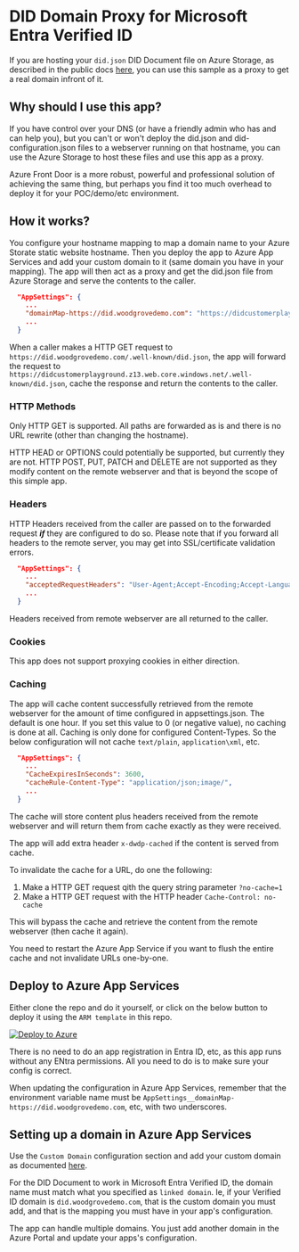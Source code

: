 # DID Domain Proxy for Microsoft Entra Verified ID

If you are hosting your `did.json` DID Document file on Azure Storage, as described in the public docs [here](https://learn.microsoft.com/en-us/entra/verified-id/how-to-dnsbind#linked-domain-made-easy-for-developers), you can use this sample as a proxy to get a real domain infront of it.

## Why should I use this app?

If you have control over your DNS (or have a friendly admin who has and can help you), but you can't or won't deploy the did.json and did-configuration.json files to a webserver 
running on that hostname, you can use the Azure Storage to host these files and use this app as a proxy.

Azure Front Door is a more robust, powerful and professional solution of achieving the same thing, but perhaps you find it too much overhead to deploy it for your POC/demo/etc environment.

## How it works?

You configure your hostname mapping to map a domain name to your Azure Storate static website hostname. Then you deploy the app to Azure App Services and add your custom domain to it (same domain you have in your mapping).
The app will then act as a proxy and get the did.json file from Azure Storage and serve the contents to the caller.

```JSON
  "AppSettings": {
    ...
    "domainMap-https://did.woodgrovedemo.com": "https://didcustomerplayground.z13.web.core.windows.net",
    ...
  }

``` 

When a caller makes a HTTP GET request to `https://did.woodgrovedemo.com/.well-known/did.json`, the app will forward the request to `https://didcustomerplayground.z13.web.core.windows.net/.well-known/did.json`, 
cache the response and return the contents to the caller.

### HTTP Methods

Only HTTP GET is supported. All paths are forwarded as is and there is no URL rewrite (other than changing the hostname).

HTTP HEAD or OPTIONS could potentially be supported, but currently they are not. HTTP POST, PUT, PATCH and DELETE are not supported as they modify content on the remote webserver 
and that is beyond the scope of this simple app.

### Headers

HTTP Headers received from the caller are passed on to the forwarded request ***if*** they are configured to do so. 
Please note that if you forward all headers to the remote server, you may get into SSL/certificate validation errors.

```JSON
  "AppSettings": {
    ...
    "acceptedRequestHeaders": "User-Agent;Accept-Encoding;Accept-Language"
    ...
  }

```

Headers received from remote webserver are all returned to the caller.

### Cookies

This app does not support proxying cookies in either direction.

### Caching

The app will cache content successfully retrieved from the remote webserver for the amount of time configured in appsettings.json. The default is one hour.
If you set this value to 0 (or negative value), no caching is done at all.
Caching is only done for configured Content-Types. So the below configuration will not cache `text/plain`, `application\xml`, etc.

```JSON
  "AppSettings": {
    ...
    "CacheExpiresInSeconds": 3600,
    "cacheRule-Content-Type": "application/json;image/",
    ...
  }

```

The cache will store content plus headers received from the remote webserver and will return them from cache exactly as they were received.

The app will add extra header `x-dwdp-cached` if the content is served from cache.

To invalidate the cache for a URL, do one the following:

1.  Make a HTTP GET request qith the query string parameter `?no-cache=1`
1.  Make a HTTP GET request with the HTTP header `Cache-Control: no-cache`

This will bypass the cache and retrieve the content from the remote webserver (then cache it again).

You need to restart the Azure App Service if you want to flush the entire cache and not invalidate URLs one-by-one. 

## Deploy to Azure App Services

Either clone the repo and do it yourself, or click on the below button to deploy it using the `ARM template` in this repo.

[![Deploy to Azure](https://aka.ms/deploytoazurebutton)](https://portal.azure.com/#create/Microsoft.Template/uri/https%3A%2F%2Fraw.githubusercontent.com%2Fcljung%2Fdid-samples%2Fmain%2FDidWebDomainProxy%2FARMTemplate%2Ftemplate.json)

There is no need to do an app registration in Entra ID, etc, as this app runs without any ENtra permissions. 
All you need to do is to make sure your config is correct.

When updating the configuration in Azure App Services, remember that the environment variable name must be `AppSettings__domainMap-https://did.woodgrovedemo.com`, etc, with two underscores.

## Setting up a domain in Azure App Services

Use the `Custom Domain` configuration section and add your custom domain as documented [here](https://learn.microsoft.com/en-us/azure/app-service/app-service-web-tutorial-custom-domain).

For the DID Document to work in Microsoft Entra Verified ID, the domain name must match what you specified as `linked domain`. 
Ie, if your Verified ID domain is `did.woodgrovedemo.com`, that is the custom domain you must add, and that is the mapping you must have in your app's configuration.

The app can handle multiple domains. You just add another domain in the Azure Portal and update your apps's configuration.
